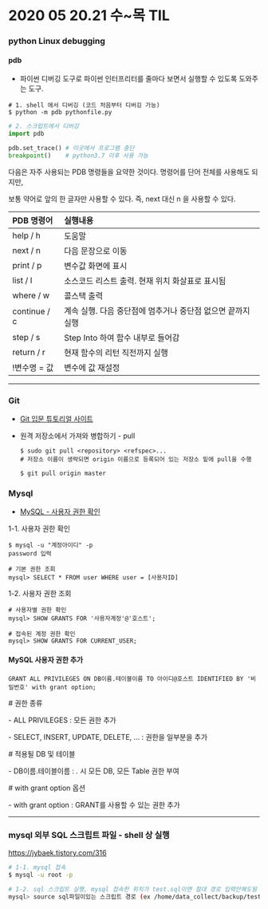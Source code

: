 # 2020 05 20.21 수~목 TIL

### python Linux debugging

#### pdb

- 파이썬 디버깅 도구로 파이썬 인터프리터를 줄마다 보면서 실행할 수 있도록 도와주는 도구.

```shell
# 1. shell 에서 디버깅 (코드 처음부터 디버깅 가능)
$ python -m pdb pythonfile.py
```

```python
# 2. 스크립트에서 디버깅
import pdb

pdb.set_trace() # 이곳에서 프로그램 중단
breakpoint()    # python3.7 이후 사용 가능
```

다음은 자주 사용되는 PDB 명령들을 요약한 것이다. 명령어를 단어 전체를 사용해도 되지만, 

보통 약어로 앞의 한 글자만 사용할 수 있다. 즉, next 대신 n 을 사용할 수 있다.

| PDB 명령어   | 실행내용                                                    |
| :----------- | :---------------------------------------------------------- |
| help / h     | 도움말                                                      |
| next / n     | 다음 문장으로 이동                                          |
| print / p    | 변수값 화면에 표시                                          |
| list / l     | 소스코드 리스트 출력. 현재 위치 화살표로 표시됨             |
| where / w    | 콜스택 출력                                                 |
| continue / c | 계속 실행. 다음 중단점에 멈추거나 중단점 없으면 끝까지 실행 |
| step / s     | Step Into 하여 함수 내부로 들어감                           |
| return / r   | 현재 함수의 리턴 직전까지 실행                              |
| !변수명 = 값 | 변수에 값 재설정                                            |







***

### Git

- [Git 입문 튜토리얼 사이트](https://backlog.com/git-tutorial/kr/stepup/stepup3_1.html)

- 원격 저장소에서 가져와 병합하기 - pull

  ```shell
  $ sudo git pull <repository> <refspec>...
  # 저장소 이름이 생략되면 origin 이름으로 등록되어 있는 저장소 밑에 pull을 수행
  
  $ git pull origin master
  ```



### Mysql

- [MySQL - 사용자 권한 확인](https://jang2r.tistory.com/41)

1-1. 사용자 권한 확인

```shell
$ mysql -u "계정아이디" -p
password 입력

# 기본 권한 조회
mysql> SELECT * FROM user WHERE user = [사용자ID]
```

1-2.  사용자 권한 조회

```mysql
# 사용자별 권한 확인
mysql> SHOW GRANTS FOR '사용자계정'@'호스트';

# 접속된 계정 권한 확인
mysql> SHOW GRANTS FOR CURRENT_USER;
```

#### MySQL 사용자 권한 추가

```mysql
GRANT ALL PRIVILEGES ON DB이름.테이블이름 TO 아이디@호스트 IDENTIFIED BY '비밀번호' with grant option;
```



\# 권한 종류

\- ALL PRIVILEGES : 모든 권한 추가 

\- SELECT, INSERT, UPDATE, DELETE, ... : 권한을 일부분을 추가 

 

\# 적용될 DB 및 테이블 

\- DB이름.테이블이름 : *.* 시 모든 DB, 모든 Table 권한 부여 

 

\# with grant option 옵션

\- with grant option : GRANT를 사용할 수 있는 권한 추가 

***

### mysql 외부 SQL 스크립트 파일 - shell 상 실행

https://jybaek.tistory.com/316

```sh
# 1-1. mysql 접속
$ mysql -u root -p 

# 1-2. sql 스크립트 실행, mysql 접속한 위치가 test.sql이면 절대 경로 입력안해도됨 
mysql> source sql파일이있는 스크립트 경로 (ex /home/data_collect/backup/test.sql)

```

